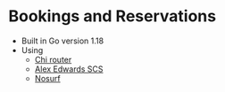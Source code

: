 # Bookings and Reservations

- Built in Go version 1.18
- Using 
  - [Chi router](https://github.com/go-chi/chi)
  - [Alex Edwards SCS](https://github.com/alexedwards/scs/v2)
  - [Nosurf](https://github.com/justinas/nosurf)